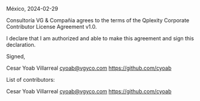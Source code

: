 México, 2024-02-29

Consultoría VG & Compañia agrees to the terms of the Qplexity Corporate Contributor License
Agreement v1.0.

I declare that I am authorized and able to make this agreement and sign this
declaration.

Signed,

Cesar Yoab Villarreal cyoab@vgyco.com https://github.com/cyoab

List of contributors:

Cesar Yoab Villarreal cyoab@vgyco.com https://github.com/cyoab